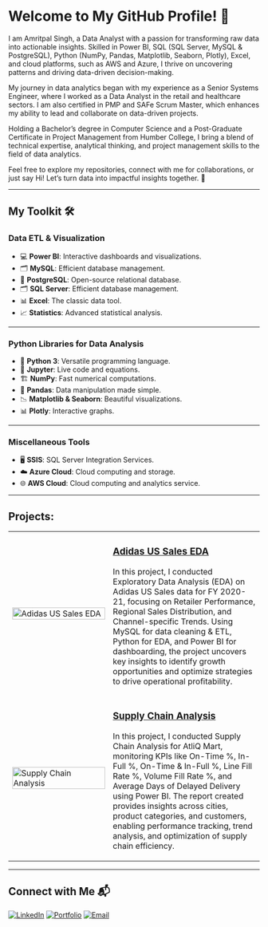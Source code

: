 # Welcome to My GitHub Profile! 🚀  
I am Amritpal Singh, a Data Analyst with a passion for transforming raw data into actionable insights. Skilled in Power BI, SQL (SQL Server, MySQL & PostgreSQL), Python (NumPy, Pandas, Matplotlib, Seaborn, Plotly), Excel, and cloud platforms, such as AWS and Azure, I thrive on uncovering patterns and driving data-driven decision-making.

My journey in data analytics began with my experience as a Senior Systems Engineer, where I worked as a Data Analyst in the retail and healthcare sectors. I am also certified in PMP and SAFe Scrum Master, which enhances my ability to lead and collaborate on data-driven projects.

Holding a Bachelor’s degree in Computer Science and a Post-Graduate Certificate in Project Management from Humber College, I bring a blend of technical expertise, analytical thinking, and project management skills to the field of data analytics.

Feel free to explore my repositories, connect with me for collaborations, or just say Hi! Let’s turn data into impactful insights together. 🚀


---

## My Toolkit 🛠️
### **Data ETL & Visualization** 
- 💻 **Power BI**: Interactive dashboards and visualizations.
- 🗂️ **MySQL**: Efficient database management.
- 🐘 **PostgreSQL**: Open-source relational database.
- 🗂️ **SQL Server**: Efficient database management.
- 📊 **Excel**: The classic data tool.
- 📈 **Statistics**: Advanced statistical analysis.

---

### **Python Libraries for Data Analysis**
- 🐍 **Python 3**: Versatile programming language.
- 📔 **Jupyter**: Live code and equations.
- 🏗️ **NumPy**: Fast numerical computations.
- 🐼 **Pandas**: Data manipulation made simple.
- 📉 **Matplotlib & Seaborn**: Beautiful visualizations.
- 📊 **Plotly**: Interactive graphs.

---

### **Miscellaneous Tools**
- 🖥️ **SSIS**: SQL Server Integration Services.
- ☁️ **Azure Cloud**: Cloud computing and storage.
- 🌐 **AWS Cloud**: Cloud computing and analytics service.

---

## Projects:

<table>
  <tr>
    <td width="40%">
      <img src="https://your-image-link.com/adidas.png" width="100%" alt="Adidas US Sales EDA">
    </td>
    <td width="60%">
      <h3><a href="https://your-project-link.com">Adidas US Sales EDA</a></h3>
      <p>
        In this project, I conducted Exploratory Data Analysis (EDA) on Adidas US Sales data for FY 2020-21, focusing on Retailer Performance, Regional Sales Distribution, and Channel-specific Trends. Using MySQL for data cleaning & ETL, Python for EDA, and Power BI for dashboarding, the project uncovers key insights to identify growth opportunities and optimize strategies to drive operational profitability.
      </p>
    </td>
  </tr>
  <tr>
    <td width="40%">
      <img src="https://your-image-link.com/supplychain.png" width="100%" alt="Supply Chain Analysis">
    </td>
    <td width="60%">
      <h3><a href="https://your-project-link.com">Supply Chain Analysis</a></h3>
      <p>
        In this project, I conducted Supply Chain Analysis for AtliQ Mart, monitoring KPIs like On-Time %, In-Full %, On-Time & In-Full %, Line Fill Rate %, Volume Fill Rate %, and Average Days of Delayed Delivery using Power BI. The report created provides insights across cities, product categories, and customers, enabling performance tracking, trend analysis, and optimization of supply chain efficiency.
      </p>
    </td>
  </tr>
</table>


---

## Connect with Me 📬
[![LinkedIn](https://img.shields.io/badge/LinkedIn-blue)](https://linkedin.com/in/amrit4385)
[![Portfolio](https://img.shields.io/badge/Portfolio-grey)](https://yourportfolio.com)
[![Email](https://img.shields.io/badge/Email-red)](mailto:singhap211@gmail.com)
